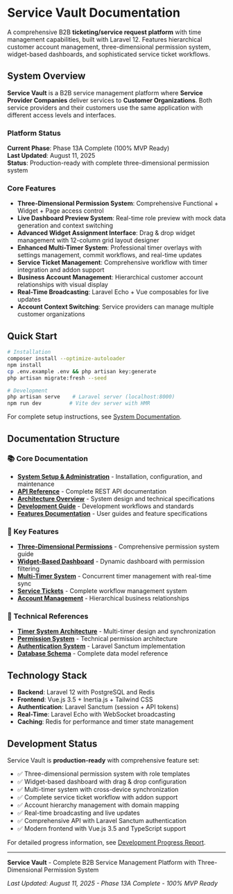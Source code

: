 # Service Vault Documentation

A comprehensive B2B **ticketing/service request platform** with time management capabilities, built with Laravel 12. Features hierarchical customer account management, three-dimensional permission system, widget-based dashboards, and sophisticated service ticket workflows.

## System Overview

**Service Vault** is a B2B service management platform where **Service Provider Companies** deliver services to **Customer Organizations**. Both service providers and their customers use the same application with different access levels and interfaces.

### Platform Status

**Current Phase**: Phase 13A Complete (100% MVP Ready)  
**Last Updated**: August 11, 2025  
**Status**: Production-ready with complete three-dimensional permission system

### Core Features

- **Three-Dimensional Permission System**: Comprehensive Functional + Widget + Page access control
- **Live Dashboard Preview System**: Real-time role preview with mock data generation and context switching
- **Advanced Widget Assignment Interface**: Drag & drop widget management with 12-column grid layout designer
- **Enhanced Multi-Timer System**: Professional timer overlays with settings management, commit workflows, and real-time updates
- **Service Ticket Management**: Comprehensive workflow with timer integration and addon support
- **Business Account Management**: Hierarchical customer account relationships with visual display
- **Real-Time Broadcasting**: Laravel Echo + Vue composables for live updates
- **Account Context Switching**: Service providers can manage multiple customer organizations

## Quick Start

```bash
# Installation
composer install --optimize-autoloader
npm install
cp .env.example .env && php artisan key:generate
php artisan migrate:fresh --seed

# Development
php artisan serve    # Laravel server (localhost:8000)
npm run dev         # Vite dev server with HMR
```

For complete setup instructions, see [System Documentation](system/index.md).

## Documentation Structure

### 📚 Core Documentation

- **[System Setup & Administration](system/index.md)** - Installation, configuration, and maintenance
- **[API Reference](api/index.md)** - Complete REST API documentation
- **[Architecture Overview](architecture/index.md)** - System design and technical specifications
- **[Development Guide](development/index.md)** - Development workflows and standards
- **[Features Documentation](features/index.md)** - User guides and feature specifications

### 🎯 Key Features

- **[Three-Dimensional Permissions](features/roles-permissions.md)** - Comprehensive permission system guide
- **[Widget-Based Dashboard](features/dashboard-widgets.md)** - Dynamic dashboard with permission filtering
- **[Multi-Timer System](features/time-tracking.md)** - Concurrent timer management with real-time sync
- **[Service Tickets](features/service-tickets.md)** - Complete workflow management system
- **[Account Management](features/business-account-management.md)** - Hierarchical business relationships

### 🔧 Technical References

- **[Timer System Architecture](architecture/timer-system.md)** - Multi-timer design and synchronization
- **[Permission System](architecture/three-dimensional-permissions.md)** - Technical permission architecture
- **[Authentication System](system/authentication-system.md)** - Laravel Sanctum implementation
- **[Database Schema](architecture/database-schema.md)** - Complete data model reference

## Technology Stack

- **Backend**: Laravel 12 with PostgreSQL and Redis
- **Frontend**: Vue.js 3.5 + Inertia.js + Tailwind CSS
- **Authentication**: Laravel Sanctum (session + API tokens)
- **Real-Time**: Laravel Echo with WebSocket broadcasting
- **Caching**: Redis for performance and timer state management

## Development Status

Service Vault is **production-ready** with comprehensive feature set:

- ✅ Three-dimensional permission system with role templates
- ✅ Widget-based dashboard with drag & drop configuration
- ✅ Multi-timer system with cross-device synchronization
- ✅ Complete service ticket workflow with addon support
- ✅ Account hierarchy management with domain mapping
- ✅ Real-time broadcasting and live updates
- ✅ Comprehensive API with Laravel Sanctum authentication
- ✅ Modern frontend with Vue.js 3.5 and TypeScript support

For detailed progress information, see [Development Progress Report](development/progress-report.md).

---

**Service Vault** - Complete B2B Service Management Platform with Three-Dimensional Permission System

_Last Updated: August 11, 2025 - Phase 13A Complete - 100% MVP Ready_